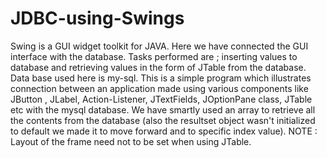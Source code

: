 # JDBC-using-Swings
Swing is a GUI widget toolkit for JAVA. Here we have connected the GUI interface with the database. Tasks performed are ; inserting values to database and retrieving values in the form of JTable from the database.
Data base used here is my-sql. This is a simple program which illustrates connection between an application made using various components like JButton , JLabel, Action-Listener, JTextFields, JOptionPane class, JTable etc with the mysql database. We have smartly used an array to retrieve all the contents from the database (also the resultset object wasn't initialized to default we made it to move forward and to specific index value).
NOTE : Layout of the frame need not to be set when using JTable.
